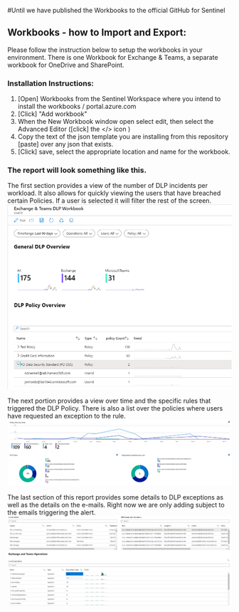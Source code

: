 #Until we have published the Workbooks to the official GitHub for Sentinel

## Workbooks - how to Import and Export:

Please follow the instruction below to setup the workbooks in your environment. There is one Workbook for Exchange & Teams,
a separate workbook for OneDrive and SharePoint.

### Installation Instructions:
 
1. [Open] Workbooks from the Sentinel Workspace where you intend to install the workbooks / portal.azure.com
2. [Click] "Add workbook" 
3. When the New Workbook window open select edit, then select the Advanced Editor ([click] the </> icon )
4. Copy the text of the json template you are installing from this repository [paste] over any json that exists.
5. [Click] save, select the appropriate location and name for the workbook.

### The report will look something like this.
The first section provides a view of the number of DLP incidents per workload. It also allows for quickly viewing the users that have breached certain Policies. If a user is selected it will filter the rest of the screen.
![Invocation Log](./img/report1.png)

The next portion provides a view over time and the specific rules that triggered the DLP Policy. There is also a list over the policies where users have requested an exception to the rule.
![Invocation Log](./img/report2.png)

The last section of this report provides some details to DLP exceptions as well as the details on the e-mails. Right now we are only adding subject to the emails triggering the alert.
![Invocation Log](./img/report3.png)
